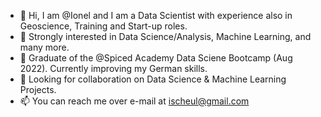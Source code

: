 - 👋 Hi, I am @Ionel and I am a Data Scientist with experience also in Geoscience, Training and Start-up roles.
- 👀 Strongly interested in Data Science/Analysis, Machine Learning, and many more.
- 🌱 Graduate of the @Spiced Academy Data Sciene Bootcamp (Aug 2022). Currently improving my German skills.
- 💞️ Looking for collaboration on Data Science & Machine Learning Projects.
- 📫 You can reach me over e-mail at ischeul@gmail.com

<!---
IonelS-coder/IonelS-coder is a ✨ special ✨ repository because its `README.md` (this file) appears on your GitHub profile.
You can click the Preview link to take a look at your changes.
--->
